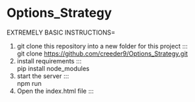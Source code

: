 # Options_Strategy

EXTREMELY BASIC INSTRUCTIONS=
1) git clone this repository into a new folder for this project :::   
 git clone https://github.com/creeder9/Options_Strategy.git
2) install requirements   :::   
pip install node_modules
3) start the server   :::   
npm run
4) Open the index.html file   :::   







